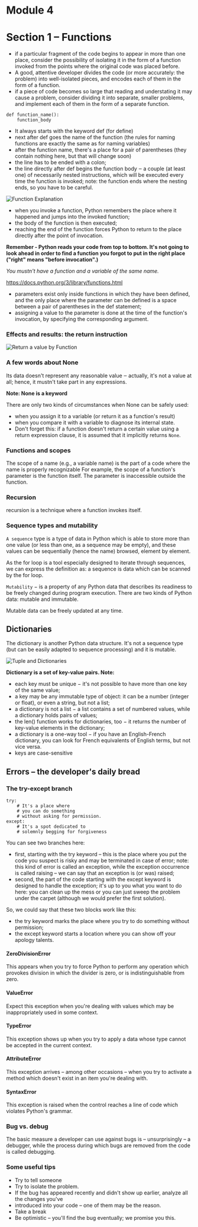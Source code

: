 # Module 4

# Section 1 – Functions

- if a particular fragment of the code begins to appear in more than one place, consider the possibility of isolating it in the form of a function invoked from the points where the original code was placed before.
- A good, attentive developer divides the code (or more accurately: the problem) into well-isolated pieces, and encodes each of them in the form of a function.
- if a piece of code becomes so large that reading and understating it may cause a problem, consider dividing it into separate, smaller problems, and implement each of them in the form of a separate function.

```
def function_name():
    function_body
```

- It always starts with the keyword def (for define)
- next after def goes the name of the function (the rules for naming functions are exactly the same as for naming variables)
- after the function name, there's a place for a pair of parentheses (they contain nothing here, but that will change soon)
- the line has to be ended with a colon;
- the line directly after def begins the function body ‒ a couple (at least one) of necessarily nested instructions, which will be executed every time the function is invoked; note: the function ends where the nesting ends, so you have to be careful.

![Function Explanation](image.png)

- when you invoke a function, Python remembers the place where it happened and jumps into the invoked function;
- the body of the function is then executed;
- reaching the end of the function forces Python to return to the place directly after the point of invocation.

**Remember - Python reads your code from top to bottom. It's not going to look ahead in order to find a function you forgot to put in the right place ("right" means "before invocation".)**

_You mustn't have a function and a variable of the same name._

https://docs.python.org/3/library/functions.html

- parameters exist only inside functions in which they have been defined, and the only place where the parameter can be defined is a space between a pair of parentheses in the def statement;
- assigning a value to the parameter is done at the time of the function's invocation, by specifying the corresponding argument.

### Effects and results: the return instruction

![Return a value by Function](image-1.png)

### A few words about None

Its data doesn't represent any reasonable value ‒ actually, it's not a value at all; hence, it mustn't take part in any expressions.

**Note: None is a keyword**

There are only two kinds of circumstances when None can be safely used:

- when you assign it to a variable (or return it as a function's result)
- when you compare it with a variable to diagnose its internal state.
- Don't forget this: if a function doesn't return a certain value using a return expression clause, it is assumed that it implicitly returns `None`.

### Functions and scopes

The scope of a name (e.g., a variable name) is the part of a code where the name is properly recognizable
For example, the scope of a function's parameter is the function itself. The parameter is inaccessible outside the function.

### Recursion

recursion is a technique where a function invokes itself.

### Sequence types and mutability

`A sequence` type is a type of data in Python which is able to store more than one value (or less than one, as a sequence may be empty), and these values can be sequentially (hence the name) browsed, element by element.

As the for loop is a tool especially designed to iterate through sequences, we can express the definition as: a sequence is data which can be scanned by the for loop.

`Mutability` − is a property of any Python data that describes its readiness to be freely changed during program execution. There are two kinds of Python data: mutable and immutable.

Mutable data can be freely updated at any time.

## Dictionaries

The dictionary is another Python data structure. It's not a sequence type (but can be easily adapted to sequence processing) and it is mutable.

![Tuple and Dictionaries](image-2.png)

**Dictionary is a set of key-value pairs. Note:**

- each key must be unique − it's not possible to have more than one key of the same value;
- a key may be any immutable type of object: it can be a number (integer or float), or even a string, but not a list;
- a dictionary is not a list − a list contains a set of numbered values, while a dictionary holds pairs of values;
- the len() function works for dictionaries, too − it returns the number of key-value elements in the dictionary;
- a dictionary is a one-way tool − if you have an English-French dictionary, you can look for French equivalents of English terms, but not vice versa.
- keys are case-sensitive

## Errors – the developer's daily bread

### The try-except branch

```
try:
	# It's a place where
	# you can do something
    # without asking for permission.
except:
	# It's a spot dedicated to
    # solemnly begging for forgiveness
```

You can see two branches here:

- first, starting with the try keyword – this is the place where you put the code you suspect is risky and may be terminated in case of error; note: this kind of error is called an exception, while the exception occurrence is called raising – we can say that an exception is (or was) raised;
- second, the part of the code starting with the except keyword is designed to handle the exception; it's up to you what you want to do here: you can clean up the mess or you can just sweep the problem under the carpet (although we would prefer the first solution).

So, we could say that these two blocks work like this:

- the try keyword marks the place where you try to do something without permission;
- the except keyword starts a location where you can show off your apology talents.

#### ZeroDivisionError

This appears when you try to force Python to perform any operation which provokes division in which the divider is zero, or is indistinguishable from zero.

#### ValueError

Expect this exception when you're dealing with values which may be inappropriately used in some context.

#### TypeError

This exception shows up when you try to apply a data whose type cannot be accepted in the current context.

#### AttributeError

This exception arrives – among other occasions – when you try to activate a method which doesn't exist in an item you're dealing with.

#### SyntaxError

This exception is raised when the control reaches a line of code which violates Python's grammar.

### Bug vs. debug

The basic measure a developer can use against bugs is – unsurprisingly – a debugger, while the process during which bugs are removed from the code is called debugging.

### Some useful tips

- Try to tell someone
- Try to isolate the problem.
- If the bug has appeared recently and didn't show up earlier, analyze all the changes you've
- introduced into your code – one of them may be the reason.
- Take a break
- Be optimistic – you'll find the bug eventually; we promise you this.
